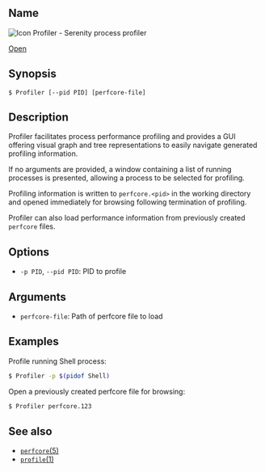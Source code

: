 ## Name

![Icon](/res/icons/16x16/app-profiler.png) Profiler - Serenity process profiler

[Open](launch:///bin/Profiler)

## Synopsis

```**sh
$ Profiler [--pid PID] [perfcore-file]
```

## Description

Profiler facilitates process performance profiling and provides a GUI offering
visual graph and tree representations to easily navigate generated profiling
information.

If no arguments are provided, a window containing a list of running processes
is presented, allowing a process to be selected for profiling.

Profiling information is written to `perfcore.<pid>` in the working directory
and opened immediately for browsing following termination of profiling.

Profiler can also load performance information from previously created
`perfcore` files.

## Options

-   `-p PID`, `--pid PID`: PID to profile

## Arguments

-   `perfcore-file`: Path of perfcore file to load

## Examples

Profile running Shell process:

```sh
$ Profiler -p $(pidof Shell)
```

Open a previously created perfcore file for browsing:

```sh
$ Profiler perfcore.123
```

## See also

-   [`perfcore`(5)](help://man/5/perfcore)
-   [`profile`(1)](help://man/1/profile)
